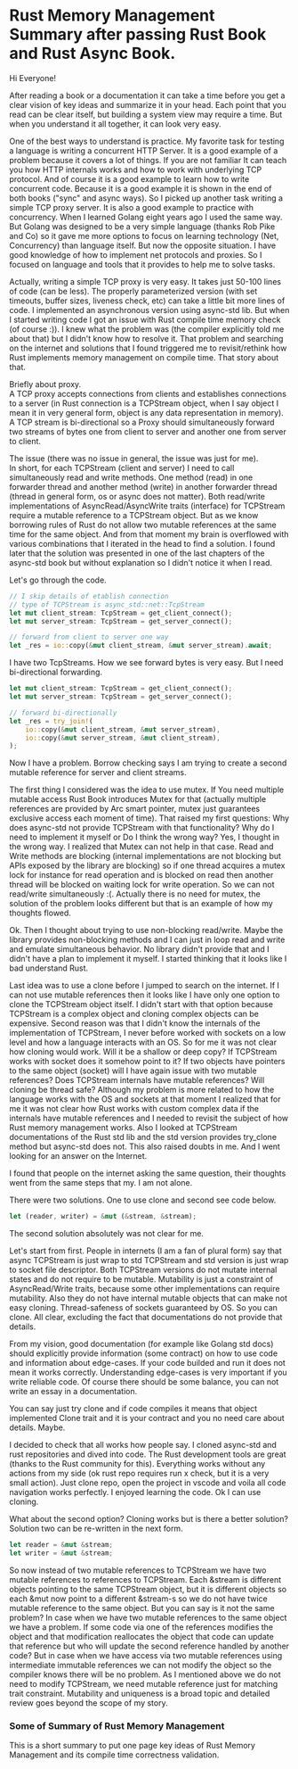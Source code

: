 # Rust Memory Management Summary after passing Rust Book and Rust Async Book.

Hi Everyone!

After reading a book or a documentation it can take a time before you get a clear vision of key ideas and summarize it in your head. Each point that you read can be clear itself, but building a system view may require a time. But when you understand it all together, it can look very easy.

One of the best ways to understand is practice. My favorite task for testing a language is writing a concurrent HTTP Server. It is a good example of a problem because it covers a lot of things. If you are not familiar It can teach you how HTTP internals works and how to work with underlying TCP protocol. And of course it is a good example to learn how to write concurrent code. Because it is a good example it is shown in the end of both books ("sync" and async ways). So I picked up another task writing a simple TCP proxy server. It is also a good example to practice with concurrency. When I learned Golang eight years ago I used the same way. But Golang was designed to be a very simple language (thanks Rob Pike and Co) so it gave me more options to focus on learning technology (Net, Concurrency) than language itself. But now the opposite situation. I have good knowledge of how to implement net protocols and proxies. So I focused on language and tools that it provides to help me to solve tasks.

Actually, writing a simple TCP proxy is very easy. It takes just 50-100 lines of code (can be less). The properly parameterized version (with set timeouts, buffer sizes, liveness check, etc) can take a little bit more lines of code. I implemented an asynchronous version using async-std lib. But when I started writing code I got an issue with Rust compile time memory check (of course :)). I knew what the problem was (the compiler explicitly told me about that) but I didn't know how to resolve it. That problem and searching on the internet and solutions that I found triggered me to revisit/rethink how Rust implements memory management on compile time. That story about that.

Briefly about proxy.\
A TCP proxy accepts connections from clients and establishes connections to a server (in Rust connection is a TCPStream object, when I say object I mean it in very general form, object is any data representation in memory). A TCP stream is bi-directional so a Proxy should simultaneously forward two streams of bytes one from client to server and another one from server to client.

The issue (there was no issue in general, the issue was just for me).\
In short, for each TCPStream (client and server) I need to call simultaneously read and write methods. One method (read) in one forwarder thread and another method (write) in another forwarder thread (thread in general form, os or async does not matter). Both read/write implementations of AsyncRead/AsyncWrite traits (interface) for TCPStream require a mutable reference to a TCPStream object. But as we know borrowing rules of Rust do not allow two mutable references at the same time for the same object. And from that moment my brain is overflowed with various combinations that I iterated in the head to find a solution. I found later that the solution was presented in one of the last chapters of the async-std book but without explanation so I didn't notice it when I read.

Let's go through the code.
```rust
// I skip details of etablish connection
// type of TCPStream is async_std::net::TcpStream
let mut client_stream: TcpStream = get_client_connect();
let mut server_stream: TcpStream = get_server_connect();

// forward from client to server one way
let _res = io::copy(&mut client_stream, &mut server_stream).await; 
```
I have two TcpStreams. How we see forward bytes is very easy. But I need bi-directional forwarding.
```rust
let mut client_stream: TcpStream = get_client_connect();
let mut server_stream: TcpStream = get_server_connect();

// forward bi-directionally
let _res = try_join!(
    io::copy(&mut client_stream, &mut server_stream),
    io::copy(&mut server_stream, &mut client_stream),
);
```
Now I have a problem. Borrow checking says I am trying to create a second mutable reference for server and client streams.

The first thing I considered was the idea to use mutex. If You need multiple mutable access Rust Book introduces Mutex for that (actually multiple references are provided by Arc smart pointer, mutex just guarantees exclusive access each moment of time). That raised my first questions: Why does async-std not provide TCPStream with that functionality? Why do I need to implement it myself or Do I think the wrong way? Yes, I thought in the wrong way. I realized that Mutex can not help in that case. Read and Write methods are blocking (internal implementations are not blocking but APIs exposed by the library are blocking) so if one thread acquires a mutex lock for instance for read operation and is blocked on read then another thread will be blocked on waiting lock for write operation. So we can not read/write simultaneously :(. Actually there is no need for mutex, the solution of the problem looks different but that is an example of how my thoughts flowed.

Ok. Then I thought about trying to use non-blocking read/write. Maybe the library provides non-blocking methods and I can just in loop read and write and emulate simultaneous behavior. No library didn't provide that and I didn't have a plan to implement it myself. I started thinking that it looks like I bad understand Rust.

Last idea was to use a clone before I jumped to search on the internet. If I can not use mutable references then it looks like I have only one option to clone the TCPStream object itself. I didn't start with that option because TCPStream is a complex object and cloning complex objects can be expensive. Second reason was that I didn't know the internals of the implementation of TCPStream, I never before worked with sockets on a low level and how a language interacts with an OS. So for me it was not clear how cloning would work. Will it be a shallow or deep copy? If TCPStream works with socket does it somehow point to it? If two objects have pointers to the same object (socket) will I have again issue with two mutable references? Does TCPStream internals have mutable references? Will cloning be thread safe? Although my problem is more related to how the language works with the OS and sockets at that moment I realized that for me it was not clear how Rust works with custom complex data if the internals have mutable references and I needed to revisit the subject of how Rust memory management works. Also I looked at TCPStream documentations of the Rust std lib and the std version provides try_clone method but async-std does not. This also raised doubts in me. And I went looking for an answer on the Internet.

I found that people on the internet asking the same question, their thoughts went from the same steps that my. I am not alone. 

There were two solutions. One to use clone and second see code below.
```rust
let (reader, writer) = &mut (&stream, &stream);
```
The second solution absolutely was not clear for me.

Let's start from first. People in internets (I am a fan of plural form) say that async TCPStream is just wrap to std TCPStream and std version is just wrap to socket file descriptor. Both TCPStream versions do not mutate internal states and do not require to be mutable. Mutability is just a constraint of AsyncRead/Write traits, because some other implementations can require mutability. Also they do not have internal mutable objects that can make not easy cloning. Thread-safeness of sockets guaranteed by OS. So you can clone. All clear, excluding the fact that documentations do not provide that details.

From my vision, good documentation (for example like Golang std docs) should explicitly provide information (some contract) on how to use code and information about edge-cases. If your code builded and run it does not mean it works correctly. Understanding edge-cases is very important if you write reliable code. Of course there should be some balance, you can not write an essay in a documentation.

You can say just try clone and if code compiles it means that object implemented Clone trait and it is your contract and you no need care about details. Maybe.

I decided to check that all works how people say. I cloned async-std and rust repositories and dived into code. The Rust development tools are great (thanks to the Rust community for this). Everything works without any actions from my side (ok rust repo requires run x check, but it is a very small action). Just clone repo, open the project in vscode and voila all code navigation works perfectly. I enjoyed learning the code. Ok I can use cloning.

What about the second option? Cloning works but is there a better solution? Solution two can be re-written in the next form.
```rust
let reader = &mut &stream;
let writer = &mut &stream;
```
So now instead of two mutable references to TCPStream we have two mutable references to references to TCPStream. Each &stream is different objects pointing to the same TCPStream object, but it is different objects so each &mut now point to a different &stream-s so we do not have twice mutable reference to the same object. But you can say is it not the same problem? In case when we have two mutable references to the same object we have a problem. If some code via one of the references modifies the object and that modification reallocates the object that code can update that reference but who will update the second reference handled by another code? But in case when we have access via two mutable references using intermediate immutable references we can not modify the object so the compiler knows there will be no problem. As I mentioned above we do not need to modify TCPStream, we need mutable reference just for matching trait constraint. Mutability and uniqueness is a broad topic and detailed review goes beyond the scope of my story.

### Some of Summary of Rust Memory Management
This is a short summary to put one page key ideas of Rust Memory Management and its compile time correctness validation.
